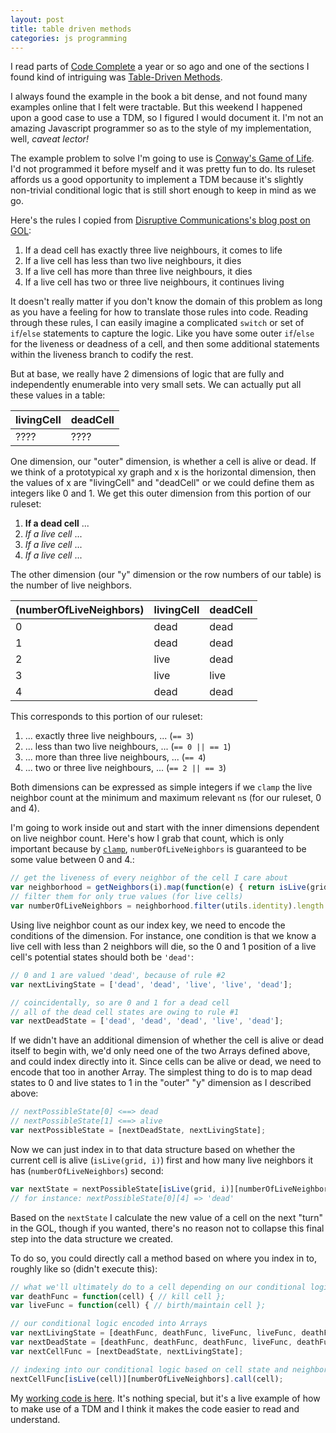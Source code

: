 ```yaml
---
layout: post
title: table driven methods
categories: js programming
---
```


I read parts of [Code Complete](http://www.cc2e.com/Default.aspx) a year
or so ago and one of the sections I found kind of intriguing was
[Table-Driven
Methods](https://www.safaribooksonline.com/library/view/code-complete-second/0735619670/ch18.html).

I always found the example in the book a bit dense, and not found many
examples online that I felt were tractable. But this weekend I happened
upon a good case to use a TDM, so I figured I would document it. I'm not
an amazing Javascript programmer so as to the style of my implementation,
well, _caveat lector!_

The example problem to solve I'm going to use is [Conway's Game of
Life](https://en.wikipedia.org/wiki/Conway's_Game_of_Life). I'd not
programmed it before myself and it was pretty fun to do. Its ruleset
affords us a good opportunity to implement a TDM because it's slightly
non-trivial conditional logic that is still short enough to keep in mind
as we go.

Here's the rules I copied from [Disruptive Communications's blog post on
GOL](http://disruptive-communications.com/conwaylifejavascript/):

1. If a dead cell has exactly three live neighbours, it comes to life
2. If a live cell has less than two live neighbours, it dies
3. If a live cell has more than three live neighbours, it dies
4. If a live cell has two or three live neighbours, it continues living

It doesn't really matter if you don't know the domain of this problem as
long as you have a feeling for how to translate those rules into code.
Reading through these rules, I can easily imagine a complicated `switch`
or set of `if`/`else` statements to capture the logic. Like you have some
outer `if`/`else` for the liveness or deadness of a cell, and then some
additional statements within the liveness branch to codify the rest.

But at base, we really have 2 dimensions of logic that are fully and
independently enumerable into very small sets. We can actually put all
these values in a table:

| livingCell | deadCell |
|------------|----------|
| ????       | ????     |

One dimension, our "outer" dimension, is whether a cell is alive or dead.
If we think of a prototypical xy graph and x is the horizontal dimension,
then the values of x are "livingCell" and "deadCell" or we
could define them as integers like 0 and 1. We get this outer dimension
from this portion of our ruleset:

1. **If a dead cell** ...
2. _If a live cell_ ...
3. _If a live cell_ ...
4. _If a live cell_ ...

The other dimension (our "y" dimension or the row numbers of our table) is
the number of live neighbors.

| (numberOfLiveNeighbors) | livingCell | deadCell |
|-------------------------|------------|----------|
| 0                       | dead       | dead     |
| 1                       | dead       | dead     |
| 2                       | live       | dead     |
| 3                       | live       | live     |
| 4                       | dead       | dead     |

This corresponds to this portion of our ruleset:

1. ... exactly three live neighbours, ...
(`== 3`)
2. ... less than two live neighbours, ...
(`== 0 || == 1`)
3. ... more than three live neighbours, ...
(`== 4`)
4. ... two or three live neighbours, ...
(`== 2 || == 3`)

Both dimensions can be expressed as simple integers if we `clamp` the live
neighbor count at the minimum and maximum relevant `n`s (for our ruleset,
0 and 4).

I'm going to work inside out and start with the inner dimensions dependent
on live neighbor count. Here's how I grab that count, which is only
important because by
[`clamp`](https://github.com/mooreniemi/life/blob/master/utils.js#L40),
`numberOfLiveNeighbors` is guaranteed to be some value between 0 and 4.:

```javascript
// get the liveness of every neighbor of the cell I care about
var neighborhood = getNeighbors(i).map(function(e) { return isLive(grid, e); });
// filter them for only true values (for live cells)
var numberOfLiveNeighbors = neighborhood.filter(utils.identity).length.clamp(0, 4);
```
Using live neighbor count as our index key, we need to encode the
conditions of the dimension. For instance, one condition is that we
know a live cell with less than 2 neighbors will die, so the 0 and
1 position of a live cell's potential states should both be `'dead'`:

```javascript
// 0 and 1 are valued 'dead', because of rule #2
var nextLivingState = ['dead', 'dead', 'live', 'live', 'dead'];

// coincidentally, so are 0 and 1 for a dead cell
// all of the dead cell states are owing to rule #1
var nextDeadState = ['dead', 'dead', 'dead', 'live', 'dead'];
```

If we didn't have an additional dimension of whether the cell is alive or
dead itself to begin with, we'd only need one of the two Arrays defined
above, and could index directly into it. Since cells can be alive or dead,
we need to encode that too in another Array. The simplest thing to do is
to map dead states to 0 and live states to 1 in the "outer" "y" dimension
as I described above:

```javascript
// nextPossibleState[0] <==> dead
// nextPossibleState[1] <==> alive
var nextPossibleState = [nextDeadState, nextLivingState];
```

Now we can just index in to that data structure based on whether the
current cell is alive (`isLive(grid, i)`) first and how many live
neighbors it has (`numberOfLiveNeighbors`) second:

```javascript
var nextState = nextPossibleState[isLive(grid, i)][numberOfLiveNeighbors];
// for instance: nextPossibleState[0][4] => 'dead'
```

Based on the `nextState` I calculate the new value of a cell on the next
"turn" in the GOL, though if you wanted, there's no reason not to collapse
this final step into the data structure we created.

To do so, you could directly call a method based on where you index in to,
roughly like so (didn't execute this):

```javascript
// what we'll ultimately do to a cell depending on our conditional logic
var deathFunc = function(cell) { // kill cell };
var liveFunc = function(cell) { // birth/maintain cell };

// our conditional logic encoded into Arrays
var nextLivingState = [deathFunc, deathFunc, liveFunc, liveFunc, deathFunc];
var nextDeadState = [deathFunc, deathFunc, deathFunc, liveFunc, deathFunc];
var nextCellFunc = [nextDeadState, nextLivingState];

// indexing into our conditional logic based on cell state and neighbor state
nextCellFunc[isLive(cell)][numberOfLiveNeighbors].call(cell);
```

My [working code is
here](https://github.com/mooreniemi/life/blob/master/content.js#L141).
It's nothing special, but it's a live example of how to make use of a TDM
and I think it makes the code easier to read and understand.
